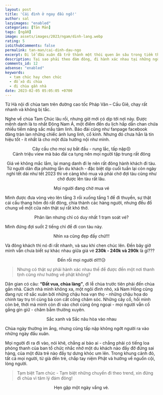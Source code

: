 ```yaml
---
layout: post
title: 'Cái đình ở ngay đầu ngõ!'
author: sal
lazyimages: "enabled"
categories: [Tản Mản]
tags: [ngẫm]
image: assets/images/2023/ngam/dinh-lang.webp
rating: 5
isGithubComments: false
permalink: tan-man/cai-dinh-dau-ngo
excerpt: Đi lễ đầu xuân đã trở thành một thói quen ăn sâu trong tiềm thức người Việt, cầu mong một năm mới mưa thuận, gió hòa, cuộc sống hạnh phúc, an vui, thái bình. Nhưng nếu đi theo trào lưu, đi theo đám đông thì sao? Tại sao phải theo đám đông, đi hành xác nhau tại những ngôi chùa lớn - trong khi đó, liệu ta còn nhớ, cây đa, giếng nước sân đình ta.
description: Tại sao phải theo đám đông, đi hành xác nhau tại những ngôi chùa lớn - trong khi đó, liệu ta còn nhớ, cây đa, giếng nước sân đình ta.
comments_id: 12
adsense: "enabled"
keywords:
  - tam chúc hay chen chúc
  - đổ xô đi chùa
  - đi chùa gần nhà
date: 2023-02-05 05:05:05 +0700
---
```


Từ Hà nội đi chùa tam trên đường cao tốc Pháp Vân – Cầu Giẽ, chạy rất nhanh và không bị tắc.

Nghe về chùa Tam Chúc lâu rồi, nhưng giờ mới có dịp tới nơi này. Được mệnh danh là to nhất Đông Nam Á, một điểm đến du lịch hấp dẫn chan chứa nhiều tiềm năng sắc mầu tâm linh. Báo đài cũng như fanpage facebook đăng tràn lan những chiếc ảnh lung linh, cổ kính. Nhưng đó chưa hẳn là tín hiệu tốt - ít nhất là cho một đứa hướng nội như mình.

<div class="content" style="text-align:center; ">
<img data-src="../../assets/images/2023/ngam/tam-chuc-chen-chuc-1.webp" class=" lazyload img-thumb lazyimg " /><br><span class="image-caption">Cây cầu cho mọi sự bắt đầu - rung lắc, tấp nập😣</span></div>

<div class="content" style="text-align:center; ">
<img data-src="../../assets/images/2023/ngam/tam-chuc-chen-chuc-1-1.webp" class=" lazyload img-thumb lazyimg " /><br><span class="image-caption">Cảnh triệu view mà báo đài ca tụng nên mọi người tập trung rất đông</span></div>
<div class="content" style="text-align:center; ">

Giá vé không mắc lắm, lại mang danh đi lẹ nên rất đông hành khách đi tàu.
Từ người dân địa phương lẫn du khách - đặc biệt dịp cuối tuần lại còn ngày nghỉ tết dài như tết 2023 thì vé càng khó mua và phải chờ đợi tàu cũng như chờ được lên tàu rất lâu.

<img data-src="../../assets/images/2023/ngam/tam-chuc-chen-chuc-2.webp" class=" lazyload img-thumb lazyimg " /><br><span class="image-caption">Mọi người đang chờ mua vé</span></div>

Mình được đưa vòng vèo lên tầng 3 rồi xuống tầng 1 để đi thuyền, sự thật cái cầu thang hôm đó rất đông, chia thành các hàng người, nhưng đều đổ chung về một cửa nên thật sự rất khó thở.

<div class="content" style="text-align:center; ">
<img data-src="../../assets/images/2023/ngam/tam-chuc-chen-chuc-3.webp" class=" lazyload img-thumb lazyimg " /><br><span class="image-caption">Phân làn nhưng chỉ có duy nhất 1 trạm soát vé?</span></div>

Mình đứng đợi suốt 2 tiếng chỉ để đi con tàu này.

<div class="content" style="text-align:center; ">
<img data-src="../../assets/images/2023/ngam/tam-chuc-chen-chuc-4.webp" class=" lazyload img-thumb lazyimg " /><br><span class="image-caption">Nhìn xa cũng đẹp đấy chứ!!!</span></div>

Và đông khách thì nó đi rất nhanh, và sau khi chen chúc lên. Đến bây giờ mình vẫn chưa biết sự khác nhau giữa giá vé **230k - 240k và 290k** là gì???

<div class="content" style="text-align:center; ">
<img data-src="../../assets/images/2023/ngam/tam-chuc-chen-chuc-7.webp" class=" lazyload img-thumb lazyimg " /><br><span class="image-caption">Đến rồi mọi người ơi!!!😥</span></div>

> Nhưng có thật sự phải hành xác nhau thế để được đến một nơi thanh tịnh cũng như hướng về phật không?

Dân gian có câu: **“Đất vua, chùa làng”**, đi lễ chùa trước tiên phải đến chùa gần nhà.
Cách nhà mình không xa, một ngôi đình nhỏ, xã Nam Hồng cũng đang rực rỡ sắc xuân bởi những chậu hoa vạn thọ - những chậu hoa do chính tay trụ trì cùng bà con cất công chăm sóc. Những cây cổ, hồi mình còn bé, thời mà mình còn đi vào chơi cùng ông ngoại - mọi người vẫn cố gắng gìn giữ - chăm bẵm thường xuyên.

<div class="content" style="text-align:center; ">
<img data-src="../../assets/images/2023/ngam/tam-chuc-chen-chuc-6.webp" class=" lazyload img-thumb lazyimg " /><br><span class="image-caption">Sắc xanh và Sắc nâu hòa vào nhau</span></div>

Chùa ngày thường im ắng, nhưng cũng tấp nập không ngớt người ra vào những ngày đầu xuân.

Mọi người đi ra đi vào, nói khẽ, chẳng ai bảo ai - chẳng phải có tiếng loa phóng thanh của ban tổ chức nhắc nhở một du khách nào đấy đỡ đứng sai hàng, của một đứa trẻ nào đấy tự dưng khóc um lên. Trong khung cảnh đó, tất cả mọi người, từ già đến trẻ, chắp tay niệm Phật và hướng về nguồn cội, lòng người.

> Tạm biệt Tam chúc - Tạm biệt những chuyến đi theo trend, xin đừng đi chùa vì tâm lý đám đông!

<div class="content" style="text-align:center; ">
<img data-src="../../assets/images/2023/ngam/tam-chuc-chen-chuc-5.webp" class=" lazyload img-thumb lazyimg " /><br><span class="image-caption">Hẹn gặp một ngày vắng vẻ.</span></div>
